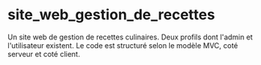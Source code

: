 # site_web_gestion_de_recettes

Un site web de gestion de recettes culinaires. Deux profils dont l'admin et l'utilisateur existent. 
Le code est structuré selon le modèle MVC, coté serveur et coté client.
